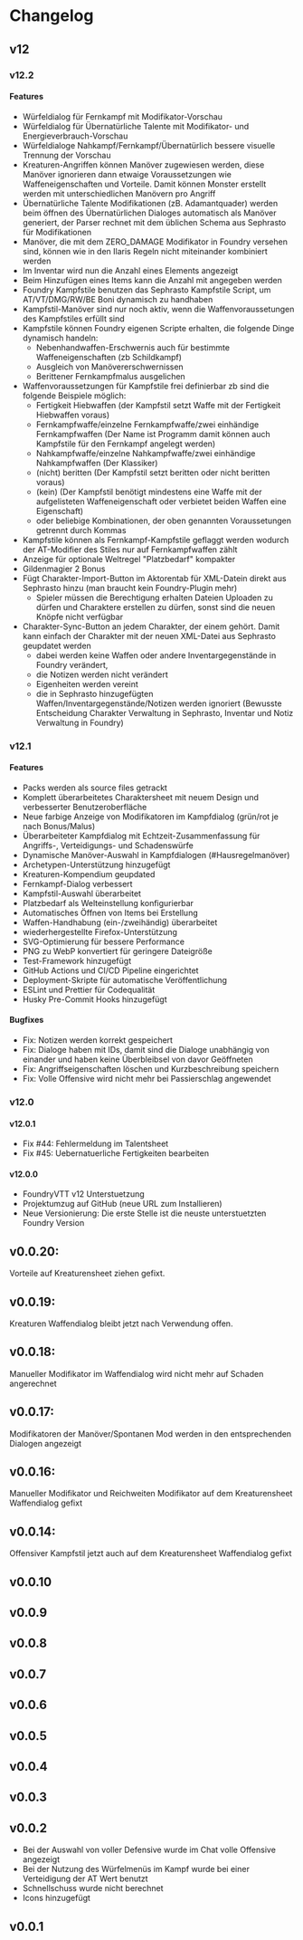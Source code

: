 # Changelog

## v12

### v12.2

#### Features

-   Würfeldialog für Fernkampf mit Modifikator-Vorschau
-   Würfeldialog für Übernatürliche Talente mit Modifikator- und Energieverbrauch-Vorschau
-   Würfeldialoge Nahkampf/Fernkampf/Übernatürlich bessere visuelle Trennung der Vorschau
-   Kreaturen-Angriffen können Manöver zugewiesen werden, diese Manöver ignorieren
    dann etwaige Voraussetzungen wie Waffeneigenschaften und Vorteile. Damit können Monster erstellt werden mit unterschiedlichen Manövern pro Angriff
-   Übernatürliche Talente Modifikationen (zB. Adamantquader) werden beim öffnen des Übernatürlichen Dialoges automatisch als Manöver generiert, der Parser rechnet mit dem üblichen Schema aus Sephrasto für Modifikationen
-   Manöver, die mit dem ZERO_DAMAGE Modifikator in Foundry versehen sind, können wie in den Ilaris Regeln nicht miteinander kombiniert werden
-   Im Inventar wird nun die Anzahl eines Elements angezeigt
-   Beim Hinzufügen eines Items kann die Anzahl mit angegeben werden
-   Foundry Kampfstile benutzen das Sephrasto Kampfstile Script, um AT/VT/DMG/RW/BE Boni dynamisch zu handhaben
-   Kampfstil-Manöver sind nur noch aktiv, wenn die Waffenvoraussetungen des Kampfstiles erfüllt sind
-   Kampfstile können Foundry eigenen Scripte erhalten, die folgende Dinge dynamisch handeln:
    -   Nebenhandwaffen-Erschwernis auch für bestimmte Waffeneigenschaften (zb Schildkampf)
    -   Ausgleich von Manövererschwernissen
    -   Berittener Fernkampfmalus ausgelichen
-   Waffenvoraussetzungen für Kampfstile frei definierbar zb sind die folgende Beispiele möglich:
    -   Fertigkeit Hiebwaffen (der Kampfstil setzt Waffe mit der Fertigkeit Hiebwaffen voraus)
    -   Fernkampfwaffe/einzelne Fernkampfwaffe/zwei einhändige Fernkampfwaffen (Der Name ist Programm damit können auch Kampfstile für den Fernkampf angelegt werden)
    -   Nahkampfwaffe/einzelne Nahkampfwaffe/zwei einhändige Nahkampfwaffen (Der Klassiker)
    -   (nicht) beritten (Der Kampfstil setzt beritten oder nicht beritten voraus)
    -   (kein) <beliebige Waffeneigenschaft> (Der Kampfstil benötigt mindestens eine Waffe mit der aufgelisteten Waffeneigenschaft oder verbietet beiden Waffen eine Eigenschaft)
    -   oder beliebige Kombinationen, der oben genannten Voraussetungen getrennt durch Kommas
-   Kampfstile können als Fernkampf-Kampfstile geflaggt werden wodurch der AT-Modifier des Stiles nur auf Fernkampfwaffen zählt
-   Anzeige für optionale Weltregel "Platzbedarf" kompakter
-   Gildenmagier 2 Bonus
-   Fügt Charakter-Import-Button im Aktorentab für XML-Datein direkt aus Sephrasto hinzu (man braucht kein Foundry-Plugin mehr)
    -   Spieler müssen die Berechtigung erhalten Dateien Uploaden zu dürfen und Charaktere erstellen zu dürfen, sonst sind die neuen Knöpfe nicht verfügbar
-   Charakter-Sync-Button an jedem Charakter, der einem gehört. Damit kann einfach der Charakter mit der neuen XML-Datei aus Sephrasto geupdatet werden
    -   dabei werden keine Waffen oder andere Inventargegenstände in Foundry verändert,
    -   die Notizen werden nicht verändert
    -   Eigenheiten werden vereint
    -   die in Sephrasto hinzugefügten Waffen/Inventargegenstände/Notizen werden ignoriert (Bewusste Entscheidung Charakter Verwaltung in Sephrasto, Inventar und Notiz Verwaltung in Foundry)

### v12.1

#### Features

-   Packs werden als source files getrackt
-   Komplett überarbeitetes Charaktersheet mit neuem Design und verbesserter Benutzeroberfläche
-   Neue farbige Anzeige von Modifikatoren im Kampfdialog (grün/rot je nach Bonus/Malus)
-   Überarbeiteter Kampfdialog mit Echtzeit-Zusammenfassung für Angriffs-, Verteidigungs- und Schadenswürfe
-   Dynamische Manöver-Auswahl in Kampfdialogen (#Hausregelmanöver)
-   Archetypen-Unterstützung hinzugefügt
-   Kreaturen-Kompendium geupdated
-   Fernkampf-Dialog verbessert
-   Kampfstil-Auswahl überarbeitet
-   Platzbedarf als Welteinstellung konfigurierbar
-   Automatisches Öffnen von Items bei Erstellung
-   Waffen-Handhabung (ein-/zweihändig) überarbeitet
-   wiederhergestellte Firefox-Unterstützung
-   SVG-Optimierung für bessere Performance
-   PNG zu WebP konvertiert für geringere Dateigröße
-   Test-Framework hinzugefügt
-   GitHub Actions und CI/CD Pipeline eingerichtet
-   Deployment-Skripte für automatische Veröffentlichung
-   ESLint und Prettier für Codequalität
-   Husky Pre-Commit Hooks hinzugefügt

#### Bugfixes

-   Fix: Notizen werden korrekt gespeichert
-   Fix: Dialoge haben mit IDs, damit sind die Dialoge unabhängig von einander und haben keine Überbleibsel von davor Geöffneten
-   Fix: Angriffseigenschaften löschen und Kurzbeschreibung speichern
-   Fix: Volle Offensive wird nicht mehr bei Passierschlag angewendet

### v12.0

#### v12.0.1

-   Fix #44: Fehlermeldung im Talentsheet
-   Fix #45: Uebernatuerliche Fertigkeiten bearbeiten

#### v12.0.0

-   FoundryVTT v12 Unterstuetzung
-   Projektumzug auf GitHub (neue URL zum Installieren)
-   Neue Versionierung: Die erste Stelle ist die neuste unterstuetzten Foundry Version

## v0.0.20:

Vorteile auf Kreaturensheet ziehen gefixt.

## v0.0.19:

Kreaturen Waffendialog bleibt jetzt nach Verwendung offen.

## v0.0.18:

Manueller Modifikator im Waffendialog wird nicht mehr auf Schaden angerechnet

## v0.0.17:

Modifikatoren der Manöver/Spontanen Mod werden in den entsprechenden Dialogen angezeigt

## v0.0.16:

Manueller Modifikator und Reichweiten Modifikator auf dem Kreaturensheet Waffendialog gefixt

## v0.0.14:

Offensiver Kampfstil jetzt auch auf dem Kreaturensheet Waffendialog gefixt

## v0.0.10

## v0.0.9

## v0.0.8

## v0.0.7

## v0.0.6

## v0.0.5

## v0.0.4

## v0.0.3

## v0.0.2

-   Bei der Auswahl von voller Defensive wurde im Chat volle Offensive angezeigt
-   Bei der Nutzung des Würfelmenüs im Kampf wurde bei einer Verteidigung der AT Wert benutzt
-   Schnellschuss wurde nicht berechnet
-   Icons hinzugefügt

## v0.0.1
